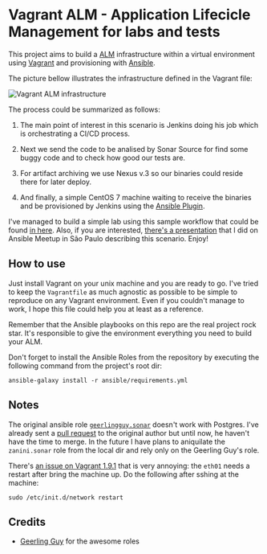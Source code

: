 # Vagrant ALM - Application Lifecicle Management for labs and tests

This project aims to build a [ALM](https://en.wikipedia.org/wiki/Application_lifecycle_management) infrastructure within a virtual environment using [Vagrant](https://www.vagrantup.com/) and provisioning with [Ansible](https://www.ansible.com/).

The picture bellow illustrates the infrastructure defined in the Vagrant file:

![Vagrant ALM infrastructure](https://raw.githubusercontent.com/ricardozanini/vagrant-alm/master/infrastructure_view.png)

The process could be summarized as follows:

1. The main point of interest in this scenario is Jenkins doing his job which is orchestrating a CI/CD process.

2. Next we send the code to be analised by Sonar Source for find some buggy code and to check how good our tests are.

3. For artifact archiving we use Nexus v.3 so our binaries could reside there for later deploy.

4. And finally, a simple CentOS 7 machine waiting to receive the binaries and be provisioned by Jenkins using the [Ansible Plugin](https://wiki.jenkins.io/display/JENKINS/Ansible+Plugin).

I've managed to build a simple lab using this sample workflow that could be found [in here](https://github.com/ricardozanini/soccer-stats). Also, if you are interested, [there's a presentation](https://docs.google.com/presentation/d/1sXz5b_PX6wuhpXJqanXD3Sk-AMdL4SV_J628pr7Ccwc/edit?usp=sharing) that I did on Ansible Meetup in São Paulo describing this scenario. Enjoy!

## How to use

Just install Vagrant on your unix machine and you are ready to go. I've tried to keep the `Vagrantfile` as much agnostic as possible to be simple to reproduce on any Vagrant environment. Even if you couldn't manage to work, I hope this file could help you at least as a reference.

Remember that the Ansible playbooks on this repo are the real project rock star. It's responsible to give the environment everything you need to build your ALM.

Don't forget to install the Ansible Roles from the repository by executing the following command from the project's root dir:

`ansible-galaxy install -r ansible/requirements.yml`

## Notes

The original ansible role [`geerlingguy.sonar`](https://github.com/geerlingguy/ansible-role-sonar) doesn't work with Postgres. I've already sent a [pull request](https://github.com/geerlingguy/ansible-role-sonar/pull/32) to the original author but until now, he haven't have the time to merge. In the future I have plans to aniquilate the `zanini.sonar` role from the local dir and rely only on the Geerling Guy's role.

There's [an issue on Vagrant 1.9.1](https://github.com/mitchellh/vagrant/issues/8166) that is very annoying: the `eth01` needs a restart after bring the machine up. Do the following after sshing at the machine:

`sudo /etc/init.d/network restart`

## Credits

- [Geerling Guy](https://github.com/geerlingguy) for the awesome roles